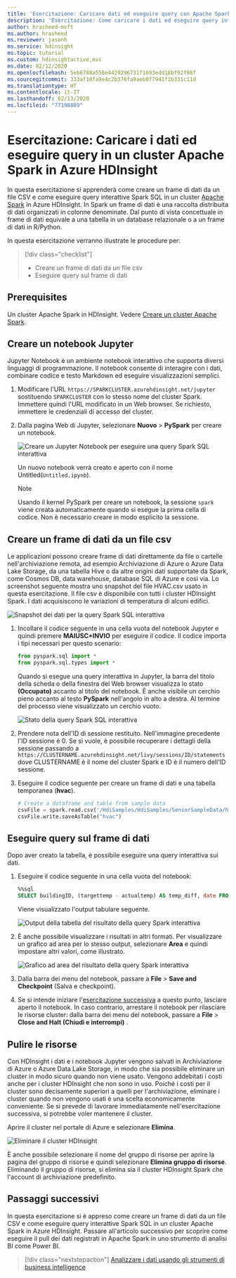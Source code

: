```yaml
---
title: 'Esercitazione: Caricare dati ed eseguire query con Apache Spark - Azure HDInsight'
description: 'Esercitazione: Come caricare i dati ed eseguire query interattive nei cluster Spark in Azure HDInsight.'
author: hrasheed-msft
ms.author: hrasheed
ms.reviewer: jasonh
ms.service: hdinsight
ms.topic: tutorial
ms.custom: hdinsightactive,mvc
ms.date: 02/12/2020
ms.openlocfilehash: 5eb6788a558e4429296731f1693edd18bf92f98f
ms.sourcegitcommit: 333af18fa9e4c2b376fa9aeb8f7941f1b331c11d
ms.translationtype: HT
ms.contentlocale: it-IT
ms.lasthandoff: 02/13/2020
ms.locfileid: "77198889"
---
```

# <a name="tutorial-load-data-and-run-queries-on-an-apache-spark-cluster-in-azure-hdinsight"></a>Esercitazione: Caricare i dati ed eseguire query in un cluster Apache Spark in Azure HDInsight

In questa esercitazione si apprenderà come creare un frame di dati da un file CSV e come eseguire query interattive Spark SQL in un cluster [Apache Spark](https://spark.apache.org/) in Azure HDInsight. In Spark un frame di dati è una raccolta distribuita di dati organizzati in colonne denominate. Dal punto di vista concettuale in frame di dati equivale a una tabella in un database relazionale o a un frame di dati in R/Python.

In questa esercitazione verranno illustrate le procedure per:
> [!div class="checklist"]
> * Creare un frame di dati da un file csv
> * Eseguire query sul frame di dati

## <a name="prerequisites"></a>Prerequisites

Un cluster Apache Spark in HDInsight. Vedere [Creare un cluster Apache Spark](./apache-spark-jupyter-spark-sql-use-portal.md).

## <a name="create-a-jupyter-notebook"></a>Creare un notebook Jupyter

Jupyter Notebook è un ambiente notebook interattivo che supporta diversi linguaggi di programmazione. Il notebook consente di interagire con i dati, combinare codice e testo Markdown ed eseguire visualizzazioni semplici.

1. Modificare l'URL `https://SPARKCLUSTER.azurehdinsight.net/jupyter` sostituendo `SPARKCLUSTER` con lo stesso nome del cluster Spark. Immettere quindi l'URL modificato in un Web browser. Se richiesto, immettere le credenziali di accesso del cluster.

2. Dalla pagina Web di Jupyter, selezionare **Nuovo** > **PySpark** per creare un notebook.

   ![Creare un Jupyter Notebook per eseguire una query Spark SQL interattiva](./media/apache-spark-load-data-run-query/hdinsight-spark-create-jupyter-interactive-spark-sql-query.png "Creare un Jupyter Notebook per eseguire una query Spark SQL interattiva")

   Un nuovo notebook verrà creato e aperto con il nome Untitled(`Untitled.ipynb`).

    > [!NOTE]  
    > Usando il kernel PySpark per creare un notebook, la sessione `spark` viene creata automaticamente quando si esegue la prima cella di codice. Non è necessario creare in modo esplicito la sessione.

## <a name="create-a-dataframe-from-a-csv-file"></a>Creare un frame di dati da un file csv

Le applicazioni possono creare frame di dati direttamente da file o cartelle nell'archiviazione remota, ad esempio Archiviazione di Azure o Azure Data Lake Storage, da una tabella Hive o da altre origini dati supportate da Spark, come Cosmos DB, data warehouse, database SQL di Azure e così via. Lo screenshot seguente mostra uno snapshot del file HVAC.csv usato in questa esercitazione. Il file csv è disponibile con tutti i cluster HDInsight Spark. I dati acquisiscono le variazioni di temperatura di alcuni edifici.

![Snapshot dei dati per la query Spark SQL interattiva](./media/apache-spark-load-data-run-query/hdinsight-spark-sample-data-interactive-spark-sql-query.png "Snapshot dei dati per la query Spark SQL interattiva")

1. Incollare il codice seguente in una cella vuota del notebook Jupyter e quindi premere **MAIUSC+INVIO** per eseguire il codice. Il codice importa i tipi necessari per questo scenario:

    ```python
    from pyspark.sql import *
    from pyspark.sql.types import *
    ```

    Quando si esegue una query interattiva in Jupyter, la barra del titolo della scheda o della finestra del Web browser visualizza lo stato **(Occupato)** accanto al titolo del notebook. È anche visibile un cerchio pieno accanto al testo **PySpark** nell'angolo in alto a destra. Al termine del processo viene visualizzato un cerchio vuoto.

    ![Stato della query Spark SQL interattiva](./media/apache-spark-load-data-run-query/hdinsight-spark-interactive-spark-query-status.png "Stato della query Spark SQL interattiva")

1. Prendere nota dell'ID di sessione restituito. Nell'immagine precedente l'ID sessione è 0. Se si vuole, è possibile recuperare i dettagli della sessione passando a `https://CLUSTERNAME.azurehdinsight.net/livy/sessions/ID/statements` dove CLUSTERNAME è il nome del cluster Spark e ID è il numero dell'ID sessione.

1. Eseguire il codice seguente per creare un frame di dati e una tabella temporanea (**hvac**).

    ```python
    # Create a dataframe and table from sample data
    csvFile = spark.read.csv('/HdiSamples/HdiSamples/SensorSampleData/hvac/HVAC.csv', header=True, inferSchema=True)
    csvFile.write.saveAsTable("hvac")
    ```

## <a name="run-queries-on-the-dataframe"></a>Eseguire query sul frame di dati

Dopo aver creato la tabella, è possibile eseguire una query interattiva sui dati.

1. Eseguire il codice seguente in una cella vuota del notebook:

    ```sql
    %%sql
    SELECT buildingID, (targettemp - actualtemp) AS temp_diff, date FROM hvac WHERE date = \"6/1/13\"
    ```

   Viene visualizzato l'output tabulare seguente.

     ![Output della tabella del risultato della query Spark interattiva](./media/apache-spark-load-data-run-query/hdinsight-interactive-spark-query-result.png "Output della tabella del risultato della query Spark interattiva")

2. È anche possibile visualizzare i risultati in altri formati. Per visualizzare un grafico ad area per lo stesso output, selezionare **Area** e quindi impostare altri valori, come illustrato.

    ![Grafico ad area del risultato della query Spark interattiva](./media/apache-spark-load-data-run-query/hdinsight-interactive-spark-query-result-area-chart.png "Grafico ad area del risultato della query Spark interattiva")

3. Dalla barra dei menu del notebook, passare a **File** > **Save and Checkpoint** (Salva e checkpoint).

4. Se si intende iniziare l'[esercitazione successiva](apache-spark-use-bi-tools.md) a questo punto, lasciare aperto il notebook. In caso contrario, arrestare il notebook per rilasciare le risorse cluster: dalla barra dei menu del notebook, passare a **File** >  **Close and Halt (Chiudi e interrompi)** .

## <a name="clean-up-resources"></a>Pulire le risorse

Con HDInsight i dati e i notebook Jupyter vengono salvati in Archiviazione di Azure o Azure Data Lake Storage, in modo che sia possibile eliminare un cluster in modo sicuro quando non viene usato. Vengono addebitati i costi anche per i cluster HDInsight che non sono in uso. Poiché i costi per il cluster sono decisamente superiori a quelli per l'archiviazione, eliminare i cluster quando non vengono usati è una scelta economicamente conveniente. Se si prevede di lavorare immediatamente nell'esercitazione successiva, si potrebbe voler mantenere il cluster.

Aprire il cluster nel portale di Azure e selezionare **Elimina**.

![Eliminare il cluster HDInsight](./media/apache-spark-load-data-run-query/hdinsight-azure-portal-delete-cluster.png "Eliminare un cluster HDInsight")

È anche possibile selezionare il nome del gruppo di risorse per aprire la pagina del gruppo di risorse e quindi selezionare **Elimina gruppo di risorse**. Eliminando il gruppo di risorse, si elimina sia il cluster HDInsight Spark che l'account di archiviazione predefinito.

## <a name="next-steps"></a>Passaggi successivi

In questa esercitazione si è appreso come creare un frame di dati da un file CSV e come eseguire query interattive Spark SQL in un cluster Apache Spark in Azure HDInsight. Passare all'articolo successivo per scoprire come eseguire il pull dei dati registrati in Apache Spark in uno strumento di analisi BI come Power BI.

> [!div class="nextstepaction"]
> [Analizzare i dati usando gli strumenti di business intelligence](apache-spark-use-bi-tools.md)
